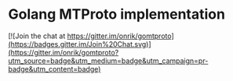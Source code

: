 # Golang MTProto implementation

[![Join the chat at https://gitter.im/onrik/gomtproto](https://badges.gitter.im/Join%20Chat.svg)](https://gitter.im/onrik/gomtproto?utm_source=badge&utm_medium=badge&utm_campaign=pr-badge&utm_content=badge)
